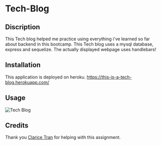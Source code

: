 # Tech-Blog

## Discription
This Tech blog helped me practice using everything i've learned so far about backend in this bootcamp. This Tech blog uses a mysql database, express and sequelize. The actually displayed webpage uses handlebars!

## Installation
This application is deployed on heroku. https://this-is-a-tech-blog.herokuapp.com/

## Usage
![Tech Blog](https://user-images.githubusercontent.com/120420050/224884430-af7ca226-dc28-48d4-b3ea-d701942350a9.gif)

## Credits
Thank you <a href="https://github.com/claricetran">Clarice Tran</a> for helping with this assignment.
